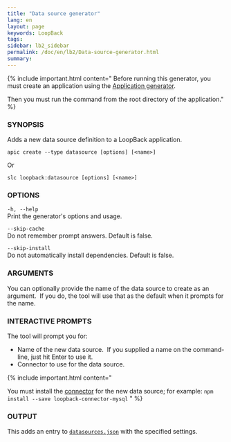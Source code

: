 ```yaml
---
title: "Data source generator"
lang: en
layout: page
keywords: LoopBack
tags:
sidebar: lb2_sidebar
permalink: /doc/en/lb2/Data-source-generator.html
summary:
---
```


{% include important.html content="
Before running this generator, you must create an application using the [Application generator](Application-generator.html).

Then you must run the command from the root directory of the application."
%}

### SYNOPSIS

Adds a new data source definition to a LoopBack application.

```shell
apic create --type datasource [options] [<name>]
```

Or

```shell
slc loopback:datasource [options] [<name>]
```

### OPTIONS

`-h, --help`  
Print the generator's options and usage.

`--skip-cache`  
Do not remember prompt answers. Default is false.

`--skip-install`  
Do not automatically install dependencies. Default is false.

### ARGUMENTS

You can optionally provide the name of the data source to create as an argument.  If you do, the tool will use that as the default when it prompts for the name.

### INTERACTIVE PROMPTS

The tool will prompt you for:

*   Name of the new data source.  If you supplied a name on the command-line, just hit Enter to use it.
*   Connector to use for the data source.

{% include important.html content="

You must install the [connector](Connecting-models-to-data+sources.html) for the new data source; for example: `npm install --save loopback-connector-mysql`
" %}

### OUTPUT

This adds an entry to [`datasources.json`](datasources.json.html) with the specified settings.
